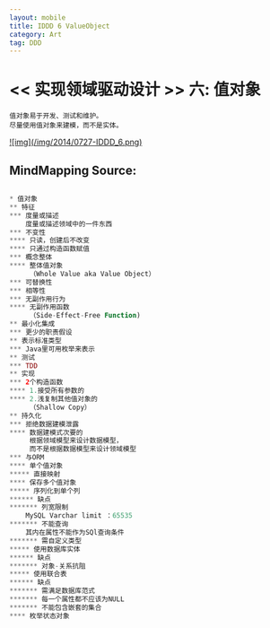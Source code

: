 ```yaml
---
layout: mobile
title: IDDD 6 ValueObject
category: Art
tag: DDD
---
```


<< 实现领域驱动设计 >> 六: 值对象
=====================

	值对象易于开发、测试和维护。
	尽量使用值对象来建模，而不是实体。
	

<a href="/img/2014/0727-IDDD_6.png" target="_blank">
![img](/img/2014/0727-IDDD_6.png)
</a>

MindMapping Source:
------------------
```php

* 值对象
** 特征
*** 度量或描述
    度量或描述领域中的一件东西
*** 不变性
**** 只读，创建后不改变
**** 只通过构造函数赋值
*** 概念整体
**** 整体值对象
     （Whole Value aka Value Object）
*** 可替换性
*** 相等性
*** 无副作用行为
**** 无副作用函数
     （Side-Effect-Free Function)
** 最小化集成
*** 更少的职责假设
** 表示标准类型
*** Java里可用枚举来表示
** 测试
*** TDD
** 实现
*** 2个构造函数
**** 1.接受所有参数的
**** 2.浅复制其他值对象的
     （Shallow Copy）
** 持久化
*** 拒绝数据建模泄露
**** 数据建模式次要的
     根据领域模型来设计数据模型，
     而不是根据数据模型来设计领域模型
*** 与ORM
**** 单个值对象
***** 直接映射
**** 保存多个值对象
***** 序列化到单个列
****** 缺点
******* 列宽限制
	MySQL Varchar limit ：65535
******* 不能查询
	其内在属性不能作为SQl查询条件
******* 需自定义类型
***** 使用数据库实体
****** 缺点
******* 对象-关系抗阻
***** 使用联合表
****** 缺点
******* 需满足数据库范式
******* 每一个属性都不应该为NULL
******* 不能包含嵌套的集合
**** 枚举状态对象


```
